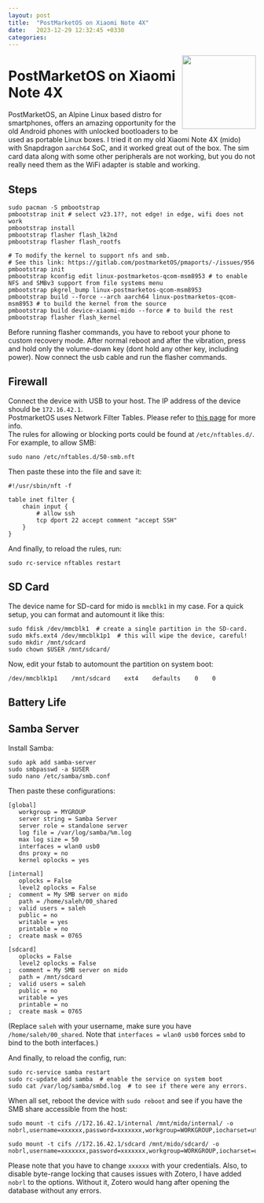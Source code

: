 ```yaml
---
layout: post
title:  "PostMarketOS on Xiaomi Note 4X"
date:   2023-12-29 12:32:45 +0330
categories:
---
```

<img align="right" width="150" src="https://upload.wikimedia.org/wikipedia/commons/thumb/a/a6/PostmarketOS_logo.svg/2048px-PostmarketOS_logo.svg.png">

# PostMarketOS on Xiaomi Note 4X
PostMarketOS, an Alpine Linux based distro for smartphones, offers an amazing opportunity for the old Android phones with unlocked bootloaders to be used as portable Linux boxes.
I tried it on my old Xiaomi Note 4X (mido) with Snapdragon `aarch64` SoC, and it worked great out of the box. The sim card data along with some other peripherals are not working, but you do not really need them as the WiFi adapter is stable and working.

## Steps
```
sudo pacman -S pmbootstrap
pmbootstrap init # select v23.1??, not edge! in edge, wifi does not work
pmbootstrap install
pmbootstrap flasher flash_lk2nd
pmbootstrap flasher flash_rootfs

# To modify the kernel to support nfs and smb.
# See this link: https://gitlab.com/postmarketOS/pmaports/-/issues/956
pmbootstrap init
pmbootstrap kconfig edit linux-postmarketos-qcom-msm8953 # to enable NFS and SMBv3 support from file systems menu
pmbootstrap pkgrel_bump linux-postmarketos-qcom-msm8953 
pmbootstrap build --force --arch aarch64 linux-postmarketos-qcom-msm8953 # to build the kernel from the source
pmbootstrap build device-xiaomi-mido --force # to build the rest
pmbootstrap flasher flash_kernel
```
Before running flasher commands, you have to reboot your phone to custom recovery mode. After normal reboot and after the vibration, press and hold only the volume-down key (dont hold any other key, including power). Now connect the usb cable and run the flasher commands.

## Firewall
Connect the device with USB to your host. The IP address of the device should be `172.16.42.1`.  
PostmarketOS uses Network Filter Tables. Please refer to [this page](https://wiki.postmarketos.org/wiki/Firewall) for more info.  
The rules for allowing or blocking ports could be found at `/etc/nftables.d/`. For example, to allow SMB:   
```
sudo nano /etc/nftables.d/50-smb.nft
```
Then paste these into the file and save it:  
```
#!/usr/sbin/nft -f

table inet filter {
	chain input {
		# allow ssh
		tcp dport 22 accept comment "accept SSH"
	}
}
```
And finally, to reload the rules, run:  
```
sudo rc-service nftables restart
```

## SD Card
The device name for SD-card for mido is `mmcblk1` in my case. For a quick setup, you can format and automount it like this:  
```
sudo fdisk /dev/mmcblk1  # create a single partition in the SD-card.
sudo mkfs.ext4 /dev/mmcblk1p1  # this will wipe the device, careful!
sudo mkdir /mnt/sdcard
sudo chown $USER /mnt/sdcard/
```
Now, edit your fstab to automount the partition on system boot:  
```
/dev/mmcblk1p1    /mnt/sdcard    ext4    defaults    0    0
```

## Battery Life

## Samba Server
Install Samba:
```
sudo apk add samba-server
sudo smbpasswd -a $USER
sudo nano /etc/samba/smb.conf
```

Then paste these configurations:  
```
[global]
   workgroup = MYGROUP
   server string = Samba Server
   server role = standalone server
   log file = /var/log/samba/%m.log
   max log size = 50
   interfaces = wlan0 usb0
   dns proxy = no
   kernel oplocks = yes

[internal]
   oplocks = False
   level2 oplocks = False
;  comment = My SMB server on mido
   path = /home/saleh/00_shared
;  valid users = saleh
   public = no
   writable = yes
   printable = no
;  create mask = 0765

[sdcard]
   oplocks = False
   level2 oplocks = False
;  comment = My SMB server on mido
   path = /mnt/sdcard
;  valid users = saleh
   public = no
   writable = yes
   printable = no
;  create mask = 0765

```
(Replace `saleh` with your username, make sure you have `/home/saleh/00_shared`. Note that `interfaces = wlan0 usb0` forces `smbd` to bind to the both interfaces.)

And finally, to reload the config, run:  
```
sudo rc-service samba restart 
sudo rc-update add samba  # enable the service on system boot
sudo cat /var/log/samba/smbd.log  # to see if there were any errors.
```

When all set, reboot the device with `sudo reboot` and see if you have the SMB share accessible from the host:  
```
sudo mount -t cifs //172.16.42.1/internal /mnt/mido/internal/ -o nobrl,username=xxxxxx,password=xxxxxxx,workgroup=WORKGROUP,iocharset=utf8,uid=1000,gid=1000

sudo mount -t cifs //172.16.42.1/sdcard /mnt/mido/sdcard/ -o nobrl,username=xxxxxxx,password=xxxxxxx,workgroup=WORKGROUP,iocharset=utf8,uid=1000,gid=1000
```

Please note that you have to change `xxxxxx` with your credentials. Also, to disable byte-range locking that causes issues with Zotero, I have added `nobrl` to the options. Without it, Zotero would hang after opening the database without any errors.


